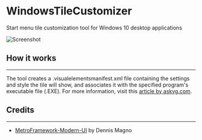 #  WindowsTileCustomizer

Start menu tile customization tool for Windows 10 desktop applications

![Screenshot](https://i.snipboard.io/g3OrPb.jpg)

## How it works

---------------------------------------------------------------------------------------------

The tool creates a .visualelementsmanifest.xml file containing the settings and style the tile will show, and associates it with the specified program's executable file (.EXE). For more information, visit this [article by askvg.com](http://www.askvg.com/tip-customize-start-screen-tiles-background-color-text-color-and-logo-in-windows-8-1/).

## Credits
---------------------------------------------------------------------------------------------
- [MetroFramework-Modern-UI](https://github.com/dennismagno/metroframework-modern-ui) by Dennis Magno